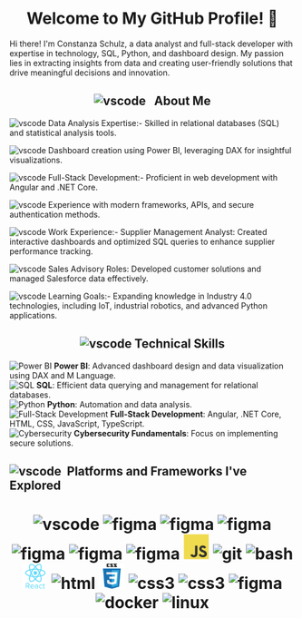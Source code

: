 
<h1 align="center">  Welcome to My GitHub Profile! 👋 <br/></h1> 

Hi there! I'm Constanza Schulz, a data analyst and full-stack developer with expertise in technology, SQL, Python, and dashboard design. My passion lies in extracting insights from data and creating user-friendly solutions that drive meaningful decisions and innovation.

<h2 align="center"> <img src="https://img.icons8.com/?size=100&id=WMvhDPZBJ9X2&format=png&color=000000" alt="vscode" width="30" height="30"/> &nbsp; About Me </h2> 

<img src="https://img.icons8.com/?size=100&id=hjg2SJNibIzb&format=png&color=000000" alt="vscode" width="20" height="20"/> Data Analysis Expertise:- Skilled in relational databases (SQL) and statistical analysis tools.

<img src="https://img.icons8.com/?size=100&id=hjg2SJNibIzb&format=png&color=000000" alt="vscode" width="20" height="20"/> Dashboard creation using Power BI, leveraging DAX for insightful visualizations.

<img src="https://img.icons8.com/?size=100&id=hjg2SJNibIzb&format=png&color=000000" alt="vscode" width="20" height="20"/> Full-Stack Development:- Proficient in web development with Angular and .NET Core.

<img src="https://img.icons8.com/?size=100&id=hjg2SJNibIzb&format=png&color=000000" alt="vscode" width="20" height="20"/> Experience with modern frameworks, APIs, and secure authentication methods.

<img src="https://img.icons8.com/?size=100&id=hjg2SJNibIzb&format=png&color=000000" alt="vscode" width="20" height="20"/> Work Experience:- Supplier Management Analyst: Created interactive dashboards and optimized SQL queries to enhance supplier performance tracking.

<img src="https://img.icons8.com/?size=100&id=hjg2SJNibIzb&format=png&color=000000" alt="vscode" width="20" height="20"/> Sales Advisory Roles: Developed customer solutions and managed Salesforce data effectively.

<img src="https://img.icons8.com/?size=100&id=hjg2SJNibIzb&format=png&color=000000" alt="vscode" width="20" height="20"/> Learning Goals:- Expanding knowledge in Industry 4.0 technologies, including IoT, industrial robotics, and advanced Python applications.



<h2 align="center">  <img src="https://img.icons8.com/?size=100&id=tcVVDE8f7IqB&format=png&color=000000" alt="vscode" width="25" height="25"/> Technical Skills  <br/> </h2>

<img src="https://img.icons8.com/?size=100&id=d4smO4F90tbW&format=png&color=000000" alt="Power BI" width="20" height="20"/> **Power BI**: Advanced dashboard design and data visualization using DAX and M Language.  
<img src="https://img.icons8.com/?size=100&id=d4smO4F90tbW&format=png&color=000000" alt="SQL" width="20" height="20"/> **SQL**: Efficient data querying and management for relational databases.  
<img src="https://img.icons8.com/?size=100&id=d4smO4F90tbW&format=png&color=000000" alt="Python" width="20" height="20"/> **Python**: Automation and data analysis.  
<img src="https://img.icons8.com/?size=100&id=d4smO4F90tbW&format=png&color=000000" alt="Full-Stack Development" width="20" height="20"/> **Full-Stack Development**: Angular, .NET Core, HTML, CSS, JavaScript, TypeScript.  
<img src="https://img.icons8.com/?size=100&id=d4smO4F90tbW&format=png&color=000000" alt="Cybersecurity" width="20" height="20"/> **Cybersecurity Fundamentals**: Focus on implementing secure solutions.


<h2> <img src="https://img.icons8.com/?size=100&id=WMvhDPZBJ9X2&format=png&color=000000" alt="vscode" width="30" height="30"/> &nbsp;Platforms and Frameworks I've Explored</h2> 

<h1 align="center">
<img src="https://cdn.jsdelivr.net/gh/devicons/devicon/icons/vscode/vscode-original.svg" alt="vscode" width="35" height="35"/>
<img src="https://cdn.jsdelivr.net/gh/devicons/devicon@latest/icons/cplusplus/cplusplus-original.svg"  alt="figma" width="35" height="35"/>
<img src="https://cdn.jsdelivr.net/gh/devicons/devicon@latest/icons/csharp/csharp-original.svg" alt="figma" width="35" height="35"/>
<img src="https://its.ucr.edu/sites/default/files/styles/form_preview/public/powerbi%20logo%201.png?itok=yYXO-S-V" alt="figma" width="35" height="35"/>
<img src="https://cdn.jsdelivr.net/gh/devicons/devicon@latest/icons/angular/angular-original.svg" alt="figma" width="35" height="35"/>
<img src="https://cdn.jsdelivr.net/gh/devicons/devicon@latest/icons/python/python-original-wordmark.svg" alt="figma" width="35" height="35"/>
<img src="https://crgroup.com/wp-content/uploads/tableau-blue-logo.png" alt="figma" width="35" height="35"/>
<img src="https://raw.githubusercontent.com/devicons/devicon/master/icons/javascript/javascript-original.svg" alt="javascript" width="45" height="45" />
<img src="https://cdn.jsdelivr.net/gh/devicons/devicon/icons/git/git-original.svg" alt="git" width="45" height="45"/>
<img src="https://cdn.jsdelivr.net/gh/devicons/devicon/icons/bash/bash-original.svg" alt="bash" width="45" height="45"/>
<img src="https://raw.githubusercontent.com/devicons/devicon/master/icons/react/react-original-wordmark.svg" alt="react" width="45" height="45" />
<img src="https://cdn.jsdelivr.net/gh/devicons/devicon/icons/html5/html5-original.svg" alt="html" width="45" height="45"/>
<img src="https://raw.githubusercontent.com/devicons/devicon/master/icons/css3/css3-original-wordmark.svg" alt="css3" width="45" height="45" />
<img src="https://cdn.jsdelivr.net/gh/devicons/devicon@latest/icons/mysql/mysql-original.svg" alt="css3" width="45" height="45" />
<img src="https://cdn.jsdelivr.net/gh/devicons/devicon@latest/icons/nodejs/nodejs-original.svg" alt="css3" width="45" height="45" />
<img src="https://cdn.jsdelivr.net/gh/devicons/devicon/icons/figma/figma-original.svg" alt="figma" width="45" height="45"/>                       
<img src="https://cdn.jsdelivr.net/gh/devicons/devicon/icons/docker/docker-original.svg" alt="docker" width="45" height="45"/>
<img src="https://cdn.jsdelivr.net/gh/devicons/devicon/icons/linux/linux-original.svg" alt="linux" width="45" height="45"/>                       
<br/></h1> 

